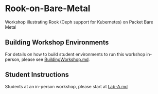 # Rook-on-Bare-Metal
Workshop illustrating Rook (Ceph support for Kubernetes) on Packet Bare Metal


## Building Workshop Environments

For details on how to build student environments to run this workshop in-person, please see [BuildingWorkshop.md](BuildingWorkshop.md).

## Student Instructions

Students at an in-person workshop, please start at [Lab-A.md](Lab-A.md)
